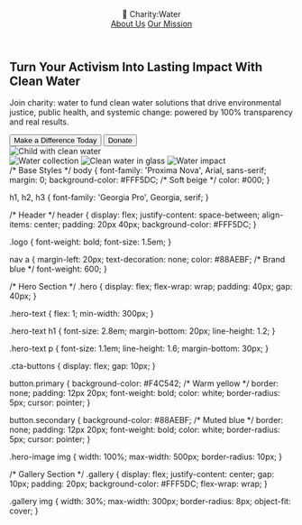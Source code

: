 <!DOCTYPE html>
<html lang="en">
<head>
  <meta charset="UTF-8" />
  <meta name="viewport" content="width=device-width, initial-scale=1.0"/>
  <title>Charity: Water</title>
  <link rel="stylesheet" href="style.css" />
  <style>
    /* These will work only if fonts are locally installed or self-hosted */
    @font-face {
      font-family: 'Georgia Pro';
      src: local('Georgia Pro'), serif;
    }
    @font-face {
      font-family: 'Proxima Nova';
      src: local('Proxima Nova'), sans-serif;
    }
  </style>
</head>
<body>
  <header>
    <div class="logo">🌟 Charity:Water</div>
    <nav>
      <a href="#">About Us</a>
      <a href="#">Our Mission</a>
    </nav>
  </header>

  <section class="hero">
    <div class="hero-text">
      <h1>Turn Your Activism Into Lasting Impact With Clean Water</h1>
      <p>Join charity: water to fund clean water solutions that drive environmental justice, public health, and systemic change: powered by 100% transparency and real results.</p>
      <div class="cta-buttons">
        <button class="secondary">Make a Difference Today</button>
        <button class="primary">Donate</button>
      </div>
    </div>
    <div class="hero-image">
      <img src="https://images.unsplash.com/photo-1572284339313-0d9034c3bcef" alt="Child with clean water">
    </div>
  </section>

  <section class="gallery">
    <img src="https://images.unsplash.com/photo-1599379441339-18c3945d70a6" alt="Water collection">
    <img src="https://images.unsplash.com/photo-1606788075764-9e9a9435d3aa" alt="Clean water in glass">
    <img src="https://images.unsplash.com/photo-1600077104057-2c4179cdd4d3" alt="Water impact">
  </section>
</body>
</html>
/* Base Styles */
body {
  font-family: 'Proxima Nova', Arial, sans-serif;
  margin: 0;
  background-color: #FFF5DC; /* Soft beige */
  color: #000;
}

h1, h2, h3 {
  font-family: 'Georgia Pro', Georgia, serif;
}

/* Header */
header {
  display: flex;
  justify-content: space-between;
  align-items: center;
  padding: 20px 40px;
  background-color: #FFF5DC;
}

.logo {
  font-weight: bold;
  font-size: 1.5em;
}

nav a {
  margin-left: 20px;
  text-decoration: none;
  color: #88AEBF; /* Brand blue */
  font-weight: 600;
}

/* Hero Section */
.hero {
  display: flex;
  flex-wrap: wrap;
  padding: 40px;
  gap: 40px;
}

.hero-text {
  flex: 1;
  min-width: 300px;
}

.hero-text h1 {
  font-size: 2.8em;
  margin-bottom: 20px;
  line-height: 1.2;
}

.hero-text p {
  font-size: 1.1em;
  line-height: 1.6;
  margin-bottom: 30px;
}

.cta-buttons {
  display: flex;
  gap: 10px;
}

button.primary {
  background-color: #F4C542; /* Warm yellow */
  border: none;
  padding: 12px 20px;
  font-weight: bold;
  color: white;
  border-radius: 5px;
  cursor: pointer;
}

button.secondary {
  background-color: #88AEBF; /* Muted blue */
  border: none;
  padding: 12px 20px;
  font-weight: bold;
  color: white;
  border-radius: 5px;
  cursor: pointer;
}

.hero-image img {
  width: 100%;
  max-width: 500px;
  border-radius: 10px;
}

/* Gallery Section */
.gallery {
  display: flex;
  justify-content: center;
  gap: 10px;
  padding: 20px;
  background-color: #FFF5DC;
  flex-wrap: wrap;
}

.gallery img {
  width: 30%;
  max-width: 300px;
  border-radius: 8px;
  object-fit: cover;
}
